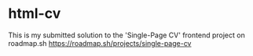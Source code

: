# html-cv

This is my submitted solution to the 'Single-Page CV' frontend project on roadmap.sh
https://roadmap.sh/projects/single-page-cv